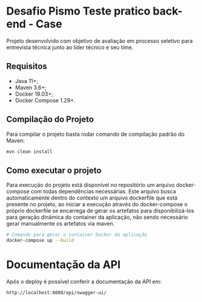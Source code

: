 # Desafio Pismo Teste pratico back-end - Case

Projeto desenvolvido com objetivo de avaliação em processo seletivo para entrevista técnica junto ao líder técnico e seu time.

## Requisitos

* Java 11+;
* Maven 3.6+;
* Docker 19.03+;
* Docker Compose 1.29+.

## Compilação do Projeto

Para compilar o projeto basta rodar comando de compilação padrão do Maven:

```bash
mvn clean install
 ```


## Como executar o projeto

Para execução do projeto está disponível no repositório um arquivo docker-compose com todas dependências necessárias. Este arquivo busca automaticamente dentro do contexto um arquivo dockerfile que está presente no projeto, ao iniciar a execução através do docker-compose o próprio dockerfile se encarrega de gerar os artefatos para disponibilizá-los para geração dinâmica do container da aplicação, não sendo necessário gerar manualmente os artefatos via maven.


```bash
# Comando para gerar o container Docker da aplicação
docker-compose up --build
```

# Documentação da API

Após o deploy é possível conferir a documentação da API em:

```shell
http://localhost:8080/api/swagger-ui/ 
```
